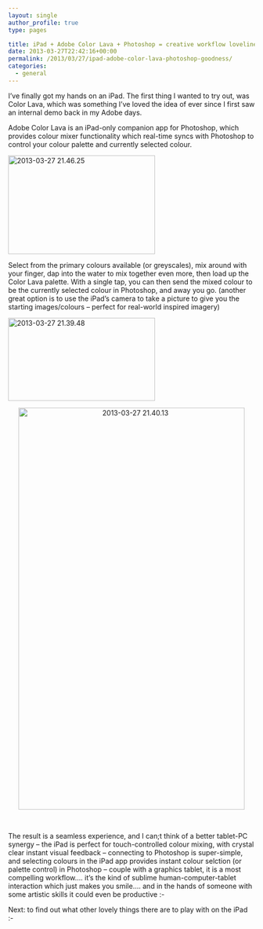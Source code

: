 ```yaml
---
layout: single
author_profile: true
type: pages

title: iPad + Adobe Color Lava + Photoshop = creative workflow loveliness
date: 2013-03-27T22:42:16+00:00
permalink: /2013/03/27/ipad-adobe-color-lava-photoshop-goodness/
categories:
  - general
---
```

I&#8217;ve finally got my hands on an iPad. The first thing I wanted to try out, was Color Lava, which was something I&#8217;ve loved the idea of ever since I first saw an internal demo back in my Adobe days.

Adobe Color Lava is an iPad-only companion app for Photoshop, which provides colour mixer functionality which real-time syncs with Photoshop to control your colour palette and currently selected colour.

<img class="aligncenter size-medium wp-image-1207" alt="2013-03-27 21.46.25" src="http://ox10.it/allbs/wp-content/uploads/2013/03/2013-03-27-21.46.25-300x201.jpg" width="300" height="201" srcset="/images/allbsuploads/2013/03/2013-03-27-21.46.25-300x201.jpg 300w, /images/allbsuploads/2013/03/2013-03-27-21.46.25-1024x687.jpg 1024w" sizes="(max-width: 300px) 100vw, 300px" />

Select from the primary colours available (or greyscales), mix around with your finger, dap into the water to mix together even more, then load up the Color Lava palette. With a single tap, you can then send the mixed colour to be the currently selected colour in Photoshop, and away you go. (another great option is to use the iPad&#8217;s camera to take a picture to give you the starting images/colours &#8211; perfect for real-world inspired imagery)

<img class="size-medium wp-image-1213 alignnone" alt="2013-03-27 21.39.48" src="http://ox10.it/allbs/wp-content/uploads/2013/03/2013-03-27-21.39.48-300x169.jpg" width="300" height="169" srcset="/images/allbsuploads/2013/03/2013-03-27-21.39.48-300x169.jpg 300w, /images/allbsuploads/2013/03/2013-03-27-21.39.48-1024x577.jpg 1024w" sizes="(max-width: 300px) 100vw, 300px" />

<p style="text-align: center;">
  <img class="aligncenter  wp-image-1212" alt="2013-03-27 21.40.13" src="http://ox10.it/allbs/wp-content/uploads/2013/03/2013-03-27-21.40.13-577x1024.jpg" width="462" height="819" />
</p>

&nbsp;

The result is a seamless experience, and I can;t think of a better tablet-PC synergy &#8211; the iPad is perfect for touch-controlled colour mixing, with crystal clear instant visual feedback &#8211; connecting to Photoshop is super-simple, and selecting colours in the iPad app provides instant colour selction (or palette control) in Photoshop &#8211; couple with a graphics tablet, it is a most compelling workflow&#8230;. it&#8217;s the kind of sublime human-computer-tablet interaction which just makes you smile&#8230;. and in the hands of someone with some artistic skills it could even be productive <img src="http://allbs.co.uk/wp-includes/images/smilies/simple-smile.png" alt=":-)" class="wp-smiley" style="height: 1em; max-height: 1em;" />

Next: to find out what other lovely things there are to play with on the iPad <img src="http://allbs.co.uk/wp-includes/images/smilies/simple-smile.png" alt=":-)" class="wp-smiley" style="height: 1em; max-height: 1em;" />
